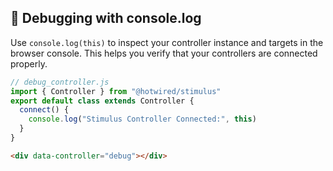 ## 🐞 Debugging with console.log

Use `console.log(this)` to inspect your controller instance and targets in the browser console. This helps you verify that your controllers are connected properly.

```javascript
// debug_controller.js
import { Controller } from "@hotwired/stimulus"
export default class extends Controller {
  connect() {
    console.log("Stimulus Controller Connected:", this)
  }
}
```

```html
<div data-controller="debug"></div>
```
